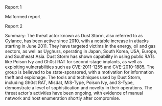 
Report 1

Malformed report





Report 2

Summary:
The threat actor known as Dust Storm, also referred to as Cylance, has been active since 2010, with a notable increase in attacks starting in June 2011. They have targeted victims in the energy, oil and gas sectors, as well as Uyghurs, operating in Japan, South Korea, USA, Europe, and Southeast Asia. Dust Storm has shown capability in using public RATs like Poison Ivy and Gh0st RAT for second-stage implants, as well as exploiting vulnerabilities such as CVE-2011-1255 and CVE-2010-1885. The group is believed to be state-sponsored, with a motivation for information theft and espionage. The tools and techniques used by Dust Storm, including Gh0st RAT, Misdat, MiS-Type, Poison Ivy, and S-Type, demonstrate a level of sophistication and novelty in their operations. The threat actor's activities have been ongoing, with evidence of manual network and host enumeration shortly after compromise.


